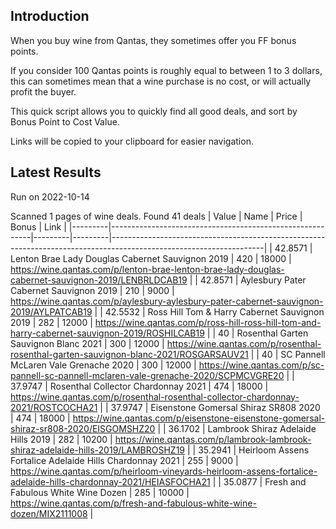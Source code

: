 ## Introduction

When you buy wine from Qantas, they sometimes offer you FF bonus points. 

If you consider 100 Qantas points is roughly equal to between 1 to 3 dollars, this can sometimes mean that a wine purchase is no cost, or will actually profit the buyer.

This quick script allows you to quickly find all good deals, and sort by Bonus Point to Cost Value.

Links will be copied to your clipboard for easier navigation.

## Latest Results

Run on 2022-10-14

Scanned 1 pages of wine deals.
Found 41 deals
|   Value | Name                                                     |   Price |   Bonus | Link                                                                                                               |
|---------|----------------------------------------------------------|---------|---------|--------------------------------------------------------------------------------------------------------------------|
| 42.8571 | Lenton Brae Lady Douglas Cabernet Sauvignon 2019         |     420 |   18000 | https://wine.qantas.com/p/lenton-brae-lenton-brae-lady-douglas-cabernet-sauvignon-2019/LENBRLDCAB19                |
| 42.8571 | Aylesbury Pater Cabernet Sauvignon 2019                  |     210 |    9000 | https://wine.qantas.com/p/aylesbury-aylesbury-pater-cabernet-sauvignon-2019/AYLPATCAB19                            |
| 42.5532 | Ross Hill Tom & Harry Cabernet Sauvignon 2019            |     282 |   12000 | https://wine.qantas.com/p/ross-hill-ross-hill-tom-and-harry-cabernet-sauvignon-2019/ROSHILCAB19                    |
| 40      | Rosenthal Garten Sauvignon Blanc 2021                    |     300 |   12000 | https://wine.qantas.com/p/rosenthal-rosenthal-garten-sauvignon-blanc-2021/ROSGARSAUV21                             |
| 40      | SC Pannell McLaren Vale Grenache 2020                    |     300 |   12000 | https://wine.qantas.com/p/sc-pannell-sc-pannell-mclaren-vale-grenache-2020/SCPMCVGRE20                             |
| 37.9747 | Rosenthal Collector Chardonnay 2021                      |     474 |   18000 | https://wine.qantas.com/p/rosenthal-rosenthal-collector-chardonnay-2021/ROSTCOCHA21                                |
| 37.9747 | Eisenstone Gomersal Shiraz SR808 2020                    |     474 |   18000 | https://wine.qantas.com/p/eisenstone-eisenstone-gomersal-shiraz-sr808-2020/EISGOMSHZ20                             |
| 36.1702 | Lambrook Shiraz Adelaide Hills 2019                      |     282 |   10200 | https://wine.qantas.com/p/lambrook-lambrook-shiraz-adelaide-hills-2019/LAMBROSHZ19                                 |
| 35.2941 | Heirloom Assens Fortalice Adelaide Hills Chardonnay 2021 |     255 |    9000 | https://wine.qantas.com/p/heirloom-vineyards-heirloom-assens-fortalice-adelaide-hills-chardonnay-2021/HEIASFOCHA21 |
| 35.0877 | Fresh and Fabulous White Wine Dozen                      |     285 |   10000 | https://wine.qantas.com/p/fresh-and-fabulous-white-wine-dozen/MIX2111008                                           |

